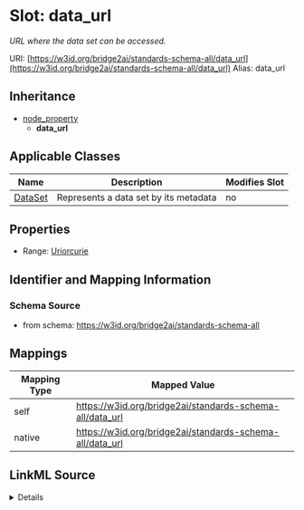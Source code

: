 

# Slot: data_url 


_URL where the data set can be accessed._





URI: [https://w3id.org/bridge2ai/standards-schema-all/data_url](https://w3id.org/bridge2ai/standards-schema-all/data_url)
Alias: data_url


## Inheritance

* [node_property](node_property.md)
    * **data_url**






## Applicable Classes

| Name | Description | Modifies Slot |
| --- | --- | --- |
| [DataSet](DataSet.md) | Represents a data set by its metadata |  no  |







## Properties

* Range: [Uriorcurie](Uriorcurie.md)





## Identifier and Mapping Information







### Schema Source


* from schema: https://w3id.org/bridge2ai/standards-schema-all




## Mappings

| Mapping Type | Mapped Value |
| ---  | ---  |
| self | https://w3id.org/bridge2ai/standards-schema-all/data_url |
| native | https://w3id.org/bridge2ai/standards-schema-all/data_url |




## LinkML Source

<details>
```yaml
name: data_url
description: URL where the data set can be accessed.
from_schema: https://w3id.org/bridge2ai/standards-schema-all
rank: 1000
is_a: node_property
domain: DataSet
alias: data_url
domain_of:
- DataSet
range: uriorcurie

```
</details>